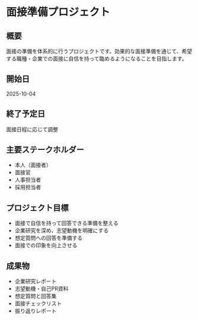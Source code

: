 # 面接準備プロジェクト

## 概要
面接の準備を体系的に行うプロジェクトです。効果的な面接準備を通じて、希望する職種・企業での面接に自信を持って臨めるようになることを目指します。

## 開始日
2025-10-04

## 終了予定日
面接日程に応じて調整

## 主要ステークホルダー
- 本人（面接者）
- 面接官
- 人事担当者
- 採用担当者

## プロジェクト目標
- 面接で自信を持って回答できる準備を整える
- 企業研究を深め、志望動機を明確にする
- 想定質問への回答を準備する
- 面接での印象を向上させる

## 成果物
- 企業研究レポート
- 志望動機・自己PR資料
- 想定質問と回答集
- 面接チェックリスト
- 振り返りレポート












